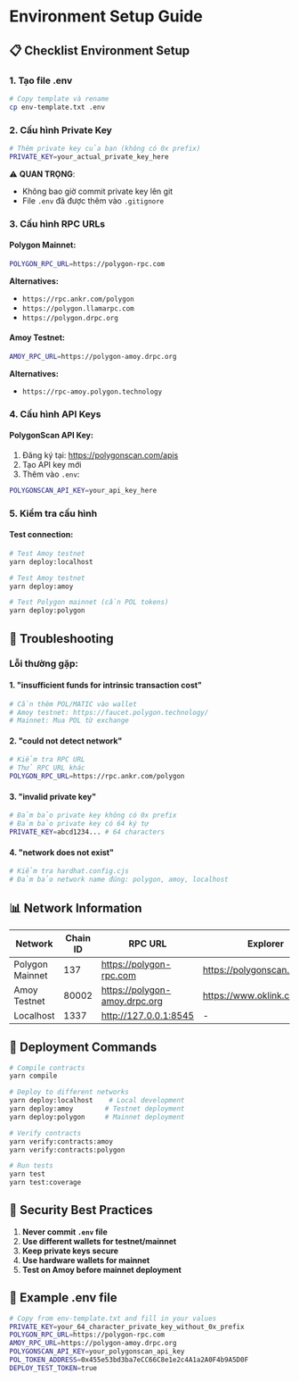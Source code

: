 # Environment Setup Guide

## 📋 Checklist Environment Setup

### 1. **Tạo file .env**
```bash
# Copy template và rename
cp env-template.txt .env
```

### 2. **Cấu hình Private Key**
```bash
# Thêm private key của bạn (không có 0x prefix)
PRIVATE_KEY=your_actual_private_key_here
```

⚠️ **QUAN TRỌNG**: 
- Không bao giờ commit private key lên git
- File `.env` đã được thêm vào `.gitignore`

### 3. **Cấu hình RPC URLs**

#### Polygon Mainnet:
```bash
POLYGON_RPC_URL=https://polygon-rpc.com
```

**Alternatives:**
- `https://rpc.ankr.com/polygon`
- `https://polygon.llamarpc.com`
- `https://polygon.drpc.org`

#### Amoy Testnet:
```bash
AMOY_RPC_URL=https://polygon-amoy.drpc.org
```

**Alternatives:**
- `https://rpc-amoy.polygon.technology`

### 4. **Cấu hình API Keys**

#### PolygonScan API Key:
1. Đăng ký tại: https://polygonscan.com/apis
2. Tạo API key mới
3. Thêm vào `.env`:
```bash
POLYGONSCAN_API_KEY=your_api_key_here
```

### 5. **Kiểm tra cấu hình**

#### Test connection:
```bash
# Test Amoy testnet
yarn deploy:localhost

# Test Amoy testnet  
yarn deploy:amoy

# Test Polygon mainnet (cần POL tokens)
yarn deploy:polygon
```

## 🔧 Troubleshooting

### Lỗi thường gặp:

#### 1. **"insufficient funds for intrinsic transaction cost"**
```bash
# Cần thêm POL/MATIC vào wallet
# Amoy testnet: https://faucet.polygon.technology/
# Mainnet: Mua POL từ exchange
```

#### 2. **"could not detect network"**
```bash
# Kiểm tra RPC URL
# Thử RPC URL khác
POLYGON_RPC_URL=https://rpc.ankr.com/polygon
```

#### 3. **"invalid private key"**
```bash
# Đảm bảo private key không có 0x prefix
# Đảm bảo private key có 64 ký tự
PRIVATE_KEY=abcd1234... # 64 characters
```

#### 4. **"network does not exist"**
```bash
# Kiểm tra hardhat.config.cjs
# Đảm bảo network name đúng: polygon, amoy, localhost
```

## 📊 Network Information

| Network | Chain ID | RPC URL | Explorer |
|---------|----------|---------|----------|
| Polygon Mainnet | 137 | https://polygon-rpc.com | https://polygonscan.com |
| Amoy Testnet | 80002 | https://polygon-amoy.drpc.org | https://www.oklink.com/amoy |
| Localhost | 1337 | http://127.0.0.1:8545 | - |

## 🎯 Deployment Commands

```bash
# Compile contracts
yarn compile

# Deploy to different networks
yarn deploy:localhost    # Local development
yarn deploy:amoy        # Testnet deployment  
yarn deploy:polygon     # Mainnet deployment

# Verify contracts
yarn verify:contracts:amoy
yarn verify:contracts:polygon

# Run tests
yarn test
yarn test:coverage
```

## 🔐 Security Best Practices

1. **Never commit `.env` file**
2. **Use different wallets for testnet/mainnet**
3. **Keep private keys secure**
4. **Use hardware wallets for mainnet**
5. **Test on Amoy before mainnet deployment**

## 📝 Example .env file

```bash
# Copy from env-template.txt and fill in your values
PRIVATE_KEY=your_64_character_private_key_without_0x_prefix
POLYGON_RPC_URL=https://polygon-rpc.com
AMOY_RPC_URL=https://polygon-amoy.drpc.org
POLYGONSCAN_API_KEY=your_polygonscan_api_key
POL_TOKEN_ADDRESS=0x455e53bd3ba7eCC66C8e1e2c4A1a2A0F4b9A5D0F
DEPLOY_TEST_TOKEN=true
```
